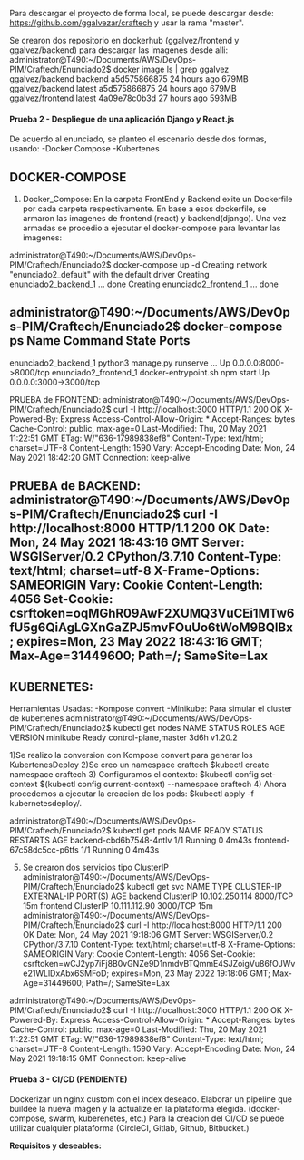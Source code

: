 
Para descargar el proyecto de forma local, se puede descargar desde: https://github.com/ggalvezar/craftech y usar la rama "master".

Se crearon dos repositorio en dockerhub (ggalvez/frontend y ggalvez/backend)  para descargar las imagenes desde alli:
administrator@T490:~/Documents/AWS/DevOps-PIM/Craftech/Enunciado2$ docker image ls | grep ggalvez
ggalvez/backend               backend           a5d575866875   24 hours ago    679MB
ggalvez/backend               latest            a5d575866875   24 hours ago    679MB
ggalvez/frontend              latest            4a09e78c0b3d   27 hours ago    593MB


#### Prueba 2 - Despliegue de una aplicación Django y React.js
De acuerdo al enunciado, se planteo el escenario desde dos formas, usando: 
       -Docker Compose
       -Kubertenes

DOCKER-COMPOSE
---------------------------------------------------------------------------------------------------------------------------------------------------------------
1) Docker_Compose: En la carpeta FrontEnd y Backend exite un Dockerfile por cada carpeta respectivamente. En base a esos dockerfile, se armaron las imagenes de frontend (react) y backend(django). Una vez armadas se procedio a ejecutar el docker-compose para levantar las imagenes:

administrator@T490:~/Documents/AWS/DevOps-PIM/Craftech/Enunciado2$ docker-compose up -d
Creating network "enunciado2_default" with the default driver
Creating enunciado2_backend_1 ... done
Creating enunciado2_frontend_1 ... done

administrator@T490:~/Documents/AWS/DevOps-PIM/Craftech/Enunciado2$ docker-compose ps
        Name                       Command               State           Ports         
---------------------------------------------------------------------------------------
enunciado2_backend_1    python3 manage.py runserve ...   Up      0.0.0.0:8000->8000/tcp
enunciado2_frontend_1   docker-entrypoint.sh npm start   Up      0.0.0.0:3000->3000/tcp

PRUEBA de FRONTEND:
administrator@T490:~/Documents/AWS/DevOps-PIM/Craftech/Enunciado2$ curl -I http://localhost:3000
HTTP/1.1 200 OK
X-Powered-By: Express
Access-Control-Allow-Origin: *
Accept-Ranges: bytes
Cache-Control: public, max-age=0
Last-Modified: Thu, 20 May 2021 11:22:51 GMT
ETag: W/"636-17989838ef8"
Content-Type: text/html; charset=UTF-8
Content-Length: 1590
Vary: Accept-Encoding
Date: Mon, 24 May 2021 18:42:20 GMT
Connection: keep-alive

PRUEBA de BACKEND:
administrator@T490:~/Documents/AWS/DevOps-PIM/Craftech/Enunciado2$ curl -I http://localhost:8000
HTTP/1.1 200 OK
Date: Mon, 24 May 2021 18:43:16 GMT
Server: WSGIServer/0.2 CPython/3.7.10
Content-Type: text/html; charset=utf-8
X-Frame-Options: SAMEORIGIN
Vary: Cookie
Content-Length: 4056
Set-Cookie:  csrftoken=oqMGhR09AwF2XUMQ3VuCEi1MTw6fU5g6QiAgLGXnGaZPJ5mvFOuUo6tWoM9BQlBx; expires=Mon, 23 May 2022 18:43:16 GMT; Max-Age=31449600; Path=/; SameSite=Lax
--------------------------------------------------------------------------------------------------------------------------------------------------------

KUBERNETES:
---------------------------------------------------------------------------------------------------------------------------------------------------------
Herramientas Usadas:
      -Kompose convert
      -Minikube: Para simular el cluster de kubertenes
       administrator@T490:~/Documents/AWS/DevOps-PIM/Craftech/Enunciado2$ kubectl get nodes
       NAME       STATUS   ROLES                  AGE    VERSION
       minikube   Ready    control-plane,master   3d6h   v1.20.2
        
1)Se realizo la conversion con Kompose convert para generar los KubertenesDeploy
2)Se creo un namespace craftech
    $kubectl create namespace craftech
3) Configuramos el contexto:
    $kubectl config set-context $(kubectl config current-context) --namespace craftech
4) Ahora procedemos a ejecutar la creacion de los pods: 
   $kubectl apply -f kubernetesdeploy/.

administrator@T490:~/Documents/AWS/DevOps-PIM/Craftech/Enunciado2$ kubectl get pods
NAME                        READY   STATUS    RESTARTS   AGE
backend-cbd6b7548-4ntlv     1/1     Running   0          4m43s
frontend-67c58dc5cc-p6tfs   1/1     Running   0          4m43s

5) Se crearon dos servicios tipo ClusterIP
administrator@T490:~/Documents/AWS/DevOps-PIM/Craftech/Enunciado2$ kubectl get svc
NAME       TYPE        CLUSTER-IP       EXTERNAL-IP   PORT(S)    AGE
backend    ClusterIP   10.102.250.114   <none>        8000/TCP   15m
frontend   ClusterIP   10.111.112.90    <none>        3000/TCP   15m
administrator@T490:~/Documents/AWS/DevOps-PIM/Craftech/Enunciado2$ curl -I http://localhost:8000
HTTP/1.1 200 OK
Date: Mon, 24 May 2021 19:18:06 GMT
Server: WSGIServer/0.2 CPython/3.7.10
Content-Type: text/html; charset=utf-8
X-Frame-Options: SAMEORIGIN
Vary: Cookie
Content-Length: 4056
Set-Cookie:  csrftoken=wCJ2yp7iFj8B0vGNZe9D1nmdvBTQmmE4SJZoigVu86fOJWve21WLlDxAbx6SMFoD; expires=Mon, 23 May 2022 19:18:06 GMT; Max-Age=31449600; Path=/; SameSite=Lax

administrator@T490:~/Documents/AWS/DevOps-PIM/Craftech/Enunciado2$ curl -I http://localhost:3000
HTTP/1.1 200 OK
X-Powered-By: Express
Access-Control-Allow-Origin: *
Accept-Ranges: bytes
Cache-Control: public, max-age=0
Last-Modified: Thu, 20 May 2021 11:22:51 GMT
ETag: W/"636-17989838ef8"
Content-Type: text/html; charset=UTF-8
Content-Length: 1590
Vary: Accept-Encoding
Date: Mon, 24 May 2021 19:18:15 GMT
Connection: keep-alive
       








#### Prueba 3 - CI/CD (PENDIENTE)

Dockerizar un nginx custom con el index deseado.
Elaborar un pipeline que buildee la nueva imagen y la actualize en la plataforma elegida. (docker-compose, swarm, kuberenetes, etc.)
Para la creacion del CI/CD se puede utilizar cualquier plataforma (CircleCI, Gitlab, Github, Bitbucket.)

**Requisitos y deseables:**



